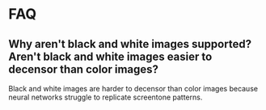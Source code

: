 # FAQ

## Why aren't black and white images supported? Aren't black and white images easier to decensor than color images?
Black and white images are harder to decensor than color images because neural networks struggle to replicate screentone patterns.